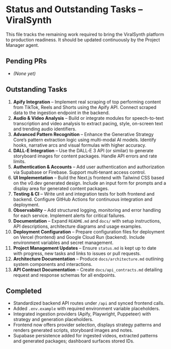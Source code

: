 # Status and Outstanding Tasks – ViralSynth

This file tracks the remaining work required to bring the ViralSynth platform to production readiness. It should be updated continuously by the Project Manager agent.

## Pending PRs
- *(None yet)*

## Outstanding Tasks
1. **Apify Integration** – Implement real scraping of top performing content from TikTok, Reels and Shorts using the Apify API. Connect scraped data to the ingestion endpoint in the backend.
2. **Audio & Video Analysis** – Build or integrate modules for speech-to-text transcription and video analysis to extract pacing, style, on-screen text and trending audio identifiers.
3. **Advanced Pattern Recognition** – Enhance the Generative Strategy Core’s pattern extraction logic using multi-modal AI models. Identify hooks, narrative arcs and visual formulas with higher accuracy.
4. **DALL‑E Integration** – Use the DALL‑E 3 API (or similar) to generate storyboard images for content packages. Handle API errors and rate limits.
5. **Authentication & Accounts** – Add user authentication and authorization via Supabase or Firebase. Support multi‑tenant access control.
6. **UI Implementation** – Build the Next.js frontend with Tailwind CSS based on the v0.dev generated design. Include an input form for prompts and a display area for generated content packages.
7. **Testing & CI** – Write unit and integration tests for both frontend and backend. Configure GitHub Actions for continuous integration and deployment.
8. **Observability** – Add structured logging, monitoring and error handling for each service. Implement alerts for critical failures.
9. **Documentation** – Expand `README.md` and `docs/` with setup instructions, API descriptions, architecture diagrams and usage examples.
10. **Deployment Configuration** – Prepare configuration files for deployment on Vercel (frontend) and Google Cloud Run (backend). Include environment variables and secret management.
11. **Project Management Updates** – Ensure `status.md` is kept up to date with progress, new tasks and links to issues or pull requests.
12. **Architecture Documentation** – Produce `docs/architecture.md` outlining system components and interactions.
13. **API Contract Documentation** – Create `docs/api_contracts.md` detailing request and response schemas for all endpoints.

## Completed
- Standardized backend API routes under `/api` and synced frontend calls.
- Added `.env.example` with required environment variable placeholders.
- Integrated ingestion providers (Apify, Playwright, Puppeteer) with strategy and generation placeholders.
- Frontend now offers provider selection, displays strategy patterns and renders generated scripts, storyboard images and notes.
- Supabase persistence added for ingested videos, extracted patterns and generated packages; dashboard surfaces stored IDs.

